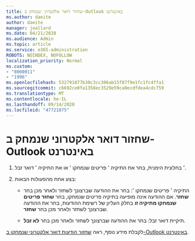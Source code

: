```yaml
---
title: שחזור דואר אלקטרוני שנמחק ב-Outlook באינטרנט
ms.author: daeite
author: daeite
manager: joallard
ms.date: 04/21/2020
ms.audience: Admin
ms.topic: article
ms.service: o365-administration
ROBOTS: NOINDEX, NOFOLLOW
localization_priority: Normal
ms.custom:
- "8000011"
- "1996"
ms.openlocfilehash: 532791077b30c3cc306ab15f87f9e1fc1fc4ffa1
ms.sourcegitcommit: c6692ce0fa1358ec3529e59ca0ecdfdea4cdc759
ms.translationtype: MT
ms.contentlocale: he-IL
ms.lasthandoff: 09/14/2020
ms.locfileid: "47721875"
---
```

# <a name="recover-deleted-email-in-outlook-on-the-web"></a>שחזור דואר אלקטרוני שנמחק ב-Outlook באינטרנט

1. בחלונית הימנית, בחר את התיקיה ' פריטים שנמחקו ' או את התיקיה ' דואר זבל '.

2. בצע אחת מהפעולות הבאות:

    - התיקיה ' פריטים שנמחקו ': בחר את ההודעה שברצונך לשחזר ולאחר מכן בחר **שחזר**. אם ההודעה אינה מופיעה בתיקיה פריטים שנמחקו, בחר **שחזר פריטים שנמחקו מתיקיה זו** בחלק העליון של רשימת ההודעות, בחר את ההודעה שברצונך לשחזר ולאחר מכן בחר **שחזר**.

    - תיקיית דואר זבל: בחר את ההודעה שברצונך לשחזר ולאחר מכן בחר **לא זבל**.

לקבלת מידע נוסף, ראה [שחזור הודעות דואר אלקטרוני שנמחקו ב-Outlook באינטרנט](https://support.office.com/article/a8ca78ac-4721-4066-95dd-571842e9fb11).